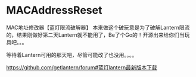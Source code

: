 # MACAddressReset
MAC地址修改器【蓝灯限流破解器】
本来做这个破玩意是为了破解Lantern限流的，结果刚做好第二天Lantern就不能用了，Be了个Go的！开源出来给你们当玩具吧。。。

等待着Lantern可用的那天吧，尽管可能改了也没用。。。。

https://github.com/getlantern/forum#蓝灯lantern最新版本下载
